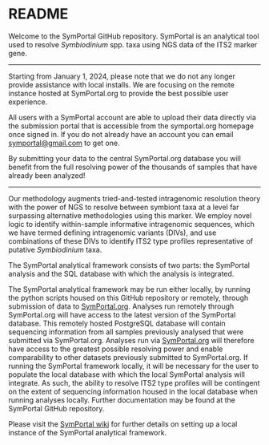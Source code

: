 # README
Welcome to the SymPortal GitHub repository. SymPortal is an analytical tool used to resolve _Symbiodinium_ spp. taxa using NGS data of the ITS2 marker gene.

***************

Starting from January 1, 2024, please note that we do not any longer provide assistance with local installs. We are focusing on the remote instance hosted at SymPortal.org to provide the best possible user experience. 

All users with a SymPortal account are able to upload their data directly via the submission portal that is accessible from the symportal.org homepage once signed in. If you do not already have an account you can email symportal@gmail.com to get one.

By submitting your data to the central SymPortal.org database you will benefit from the full resolving power of the thousands of samples that have already been analyzed!

***************

Our methodology augments tried-and-tested intragenomic resolution theory with the power of NGS to resolve between symbiont taxa at a level far surpassing alternative methodologies using this marker. 
We employ novel logic to identify within-sample informative intragenomic sequences, which we have termed defining intragenomic variants (DIVs), and use combinations of these DIVs to identify ITS2 type profiles representative of putative _Symbiodinium_ taxa.

The SymPortal analytical framework consists of two parts: 
the SymPortal analysis and the SQL database with which the analysis is integrated. 

The SymPortal analytical framework may be run either locally, by running the python scripts housed on this GitHub repository 
or remotely, through submission of data to [SymPortal.org](http:symportal.org). 
Analyses run remotely through SymPortal.org will have access to the latest version of the SymPortal database. 
This remotely hosted PostgreSQL database will contain sequencing information from all samples previously analysed that were submitted via SymPortal.org. 
Analyses run via [SymPortal.org](http:symportal.org) will therefore have access to the greatest possible resolving power and enable comparability to other datasets previously submitted to SymPortal.org. 
If running the SymPortal framework locally, it will be necessary for the user to populate the local database with which the local SymPortal analysis will integrate. 
As such, the ability to resolve ITS2 type profiles will be contingent on the extent of sequencing information housed in the local database when running analyses locally.
Further documentation may be found at the SymPortal GitHub repository.

Please visit the [SymPortal wiki](https://github.com/SymPortal/SymPortal_framework/wiki) for further details on setting up a local instance of the SymPortal analytical framework.
